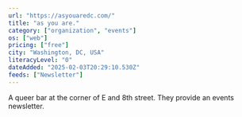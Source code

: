 ```yaml
---
url: "https://asyouaredc.com/"
title: "as you are."
category: ["organization", "events"]
os: ["web"]
pricing: ["free"]
city: "Washington, DC, USA"
literacyLevel: "0"
dateAdded: "2025-02-03T20:29:10.530Z"
feeds: ["Newsletter"]
---
```


A queer bar at the corner of E and 8th street. They provide an events newsletter.
